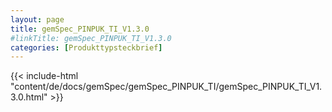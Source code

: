 ```yaml
---
layout: page
title: gemSpec_PINPUK_TI_V1.3.0
#linkTitle: gemSpec_PINPUK_TI_V1.3.0
categories: [Produkttypsteckbrief]
---
```

{{< include-html "content/de/docs/gemSpec/gemSpec_PINPUK_TI/gemSpec_PINPUK_TI_V1.3.0.html" >}}